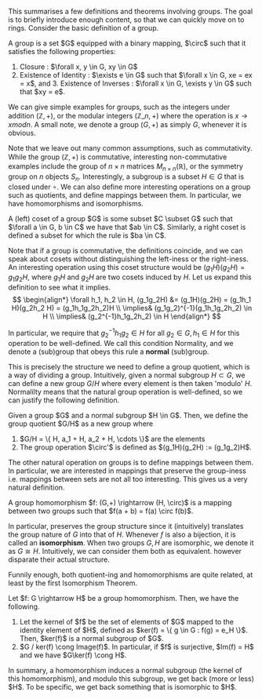 This summarises a few definitions and theorems involving groups. The goal is to briefly introduce enough content, so that we can quickly move on to rings. Consider the basic definition of a group.

<div class="defn">
A group is a set $G$ equipped with a binary mapping, $\circ$ such that it satisfies the following properties: 
<ol>
<li> Closure : $\forall x, y \in G, xy \in G$ </li>
<li> Existence of Identity : $\exists e \in G$ such that $\forall x \in G, xe = ex = x$, and 3. Existence of Inverses : $\forall x \in G, \exists y \in G$ such that $xy = e$.</li>
</ol>
</div>

We can give simple examples for groups, such as the integers under addition $(\mathbb{Z}, +)$, or the modular integers $(\mathbb{Z}\_n, +)$ where the operation is $x \rightarrow x mod n$. A small note, we denote a group $(G, +)$ as simply $G$, whenever it is obvious.

Note that we leave out many common assumptions, such as commutativity. While the group $(\mathbb{Z}, +)$ is commutative, interesting non-commutative examples include the group of $n \times n$ matrices $M_{n\times n}(\mathbb{R})$, or the symmetry group on $n$ objects $S_n$. Interestingly, a subgroup is a subset $H \in G$ that is closed under $\circ$. We can also define more interesting operations on a group such as quotients, and define mappings between them. In particular, we have homomorphisms and isomorphisms.

<div class="defn">
A (left) coset of a group $G$ is some subset $C \subset G$ such that $\forall a \in G, b \in C$ we have that $ab \in C$. Similarly, a right coset is defined a subset for which the rule is $ba \in C$.
</div>

Note that if a group is commutative, the definitions coincide, and we can speak about cosets without distinguishing the left-iness or the right-iness. An interesting operation using this coset structure would be $(g_1H)(g_2H) = g_1g_2 H$, where $g_1H$ and $g_2H$ are two cosets induced by $H$. Let us expand this definition to see what it implies.
$$
\begin{align*}
    \forall h_1, h_2 \in H, (g_1g_2H) &= (g_1H)(g_2H) = (g_1h_1 H)(g_2h_2 H) = (g_1h_1g_2h_2)H \\
    \implies& (g_1g_2)^{-1}(g_1h_1g_2h_2) \in H \\
    \implies& (g_2^{-1}h_1g_2h_2) \in H
\end{align*}
$$

In particular, we require that $g_2^{-1}h_1g_2 \in H$ for all $g_2 \in G, h_1 \in H$ for this operation to be well-defined. We call this condition Normality, and we denote a (sub)group that obeys this rule a __normal__ (sub)group. 

This is precisely the structure we need to define a group quotient, which is a way of dividing a group. Intuitively, given a normal subgroup $H \subset G$, we can define a new group $G/H$ where every element is then taken 'modulo' $H$. Normalilty means that the natural group operation is well-defined, so we can justify the following definition.

<div class="defn">
Given a group $G$ and a normal subgroup $H \in G$. Then, we define the group quotient $G/H$ as a new group where 
<ol>
<li> $G/H = \{ H, a_1 + H, a_2 + H, \cdots \}$ are the elements </li>
<li> The group operation $\circ'$ is defined as $(g_1H)(g_2H) := (g_1g_2)H$. </li>
</ol>
</div>

The other natural operation on groups is to define mappings between them. In particular, we are interested in mappings that preserve the group-iness i.e. mappings between sets are not all too interesting. This gives us a very natural definition.

<div class="defn">
A group homomorphism $f: (G,+) \rightarrow (H, \circ)$ is a mapping between two groups such that $f(a + b) = f(a) \circ f(b)$. 
</div>

In particular, preserves the group structure since it (intuitively) translates the group nature of $G$ into that of $H$. Whenever $f$ is also a bijection, it is called an __isomorphism__. When two groups $G,H$ are isomorphic, we denote it as $G \cong H$. Intuitively, we can consider them both as equivalent. however disparate their actual structure. 

Funnily enough, both quotient-ing and homomorphisms are quite related, at least by the first Isomorphism Theorem.

<div class="thm">
Let $f: G \rightarrow H$ be a group homomorphism. Then, we have the following.
<ol>
<li> Let the kernel of $f$ be the set of elements of $G$ mapped to the identity element of $H$, defined as $ker(f) = \{ g \in G : f(g) = e_H \}$. Then, $ker(f)$ is a normal subgroup of $G$. </li>
<li> $G / ker(f) \cong Image(f)$. In particular, if $f$ is surjective, $Im(f) = H$ and we have $G\ker(f) \cong H$. </li>
<ol>
</div>
In summary, a homomorphism induces a normal subgroup (the kernel of this homomorphism), and modulo this subgroup, we get back (more or less) $H$. To be specific, we get back something that is isomorphic to $H$.

